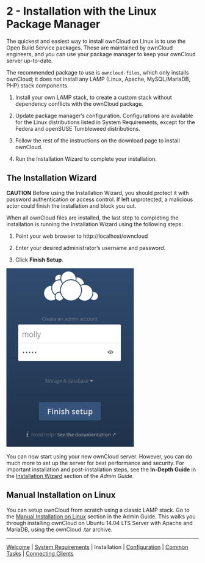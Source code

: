# 2 - Installation with the Linux Package Manager

The quickest and easiest way to install ownCloud on Linux is to use the Open Build Service packages. These are maintained by ownCloud engineers, and you can use your package manager to keep your ownCloud server up-to-date.

The recommended package to use is `owncloud-files`, which only installs ownCloud; it does not install any LAMP (Linux, Apache, MySQL/MariaDB, PHP) stack components.

1. Install your own LAMP stack, to create a custom stack without dependency conflicts with the ownCloud package.

2. Update package manager’s configuration. Configurations are available for the Linux distributions listed in System Requirements, except for the Fedora and openSUSE Tumbleweed distributions.

3. Follow the rest of the instructions on the download page to install ownCloud. 

4. Run the Installation Wizard to complete your installation.

## The Installation Wizard

**CAUTION** Before using the Installation Wizard, you should protect it with password authentication or access control. If left unprotected, a malicious actor could finish the installation and block you out.

When all ownCloud files are installed, the last step to completing the installation is running the Installation Wizard using the following steps:

1. Point your web browser to http://localhost/owncloud

2. Enter your desired administrator’s username and password.

3. Click **Finish Setup**.

![Install Wizard](./install-wizard-a.png)

You can now start using your new ownCloud server. However, you can do much more to set up the server for best performance and security. For important installation and post-installation steps, see the **In-Depth Guide** in the [Installation Wizard](https://doc.owncloud.org/server/10.0/admin_manual/installation/installation_wizard.html) section of the *Admin Guide*. 


## Manual Installation on Linux

You can setup ownCloud from scratch using a classic LAMP stack. Go to the [Manual Installation on Linux](https://doc.owncloud.org/server/10.0/admin_manual/installation/source_installation.html) section in the Admin Guide. This walks you through installing ownCloud on Ubuntu 14.04 LTS Server with Apache and MariaDB, using the ownCloud .tar archive.

----
[Welcome](owncloud_qs_intro.html) | [System Requirements](owncloud_qs_s1.html) | Installation | [Configuration](owncloud_qs_s3.html) | [Common Tasks](owncloud_qs_s4.html) | [Connecting Clients](owncloud_qs_s5.html)

